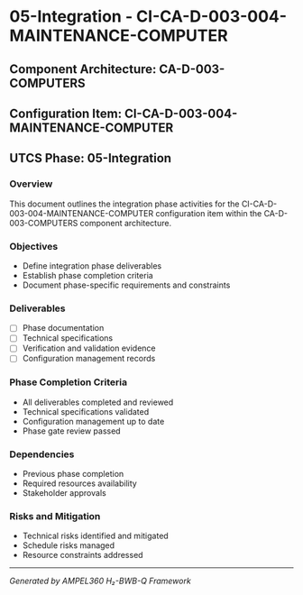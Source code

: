 # 05-Integration - CI-CA-D-003-004-MAINTENANCE-COMPUTER

## Component Architecture: CA-D-003-COMPUTERS
## Configuration Item: CI-CA-D-003-004-MAINTENANCE-COMPUTER
## UTCS Phase: 05-Integration

### Overview
This document outlines the integration phase activities for the CI-CA-D-003-004-MAINTENANCE-COMPUTER configuration item within the CA-D-003-COMPUTERS component architecture.

### Objectives
- Define integration phase deliverables
- Establish phase completion criteria
- Document phase-specific requirements and constraints

### Deliverables
- [ ] Phase documentation
- [ ] Technical specifications
- [ ] Verification and validation evidence
- [ ] Configuration management records

### Phase Completion Criteria
- All deliverables completed and reviewed
- Technical specifications validated
- Configuration management up to date
- Phase gate review passed

### Dependencies
- Previous phase completion
- Required resources availability
- Stakeholder approvals

### Risks and Mitigation
- Technical risks identified and mitigated
- Schedule risks managed
- Resource constraints addressed

---
*Generated by AMPEL360 H₂-BWB-Q Framework*
